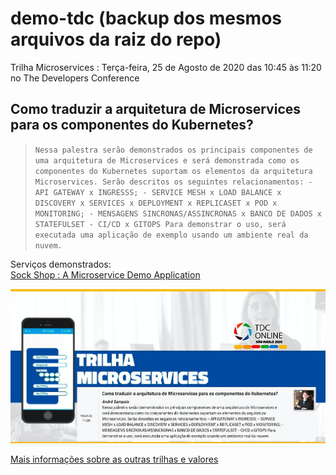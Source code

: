 # demo-tdc (backup dos mesmos arquivos da raiz do repo)

Trilha Microservices : Terça-feira, 25 de Agosto de 2020 das 10:45 às 11:20 no The Developers Conference

## **Como traduzir a arquitetura de Microservices para os componentes do Kubernetes?**

> `Nessa palestra serão demonstrados os principais componentes de uma arquitetura de Microservices e será demonstrada como os componentes do Kubernetes suportam os elementos da arquitetura Microservices. Serão descritos os seguintes relacionamentos: - API GATEWAY x INGRESSS; - SERVICE MESH x LOAD BALANCE x DISCOVERY x SERVICES x DEPLOYMENT x REPLICASET x POD x MONITORING; - MENSAGENS SINCRONAS/ASSINCRONAS x BANCO DE DADOS x STATEFULSET - CI/CD x GITOPS Para demonstrar o uso, será executada uma aplicação de exemplo usando um ambiente real da nuvem.`

Serviços demonstrados:
<br>
[Sock Shop : A Microservice Demo Application](https://github.com/microservices-demo/microservices-demo/blob/master/deploy/kubernetes/complete-demo.yaml)

![Alt Text](tdc-sampa-microservice.jpg)

[Mais informações sobre as outras trilhas e valores](https://thedevconf.com/tdc/2020/sampaonline/trilha-microservices)

